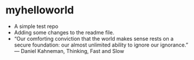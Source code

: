 # myhelloworld

- A simple test repo
- Adding some changes to the readme file.
- “Our comforting conviction that the world makes sense rests on a secure foundation: our almost unlimited ability to ignore our ignorance.”
― Daniel Kahneman, Thinking, Fast and Slow
